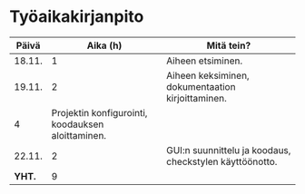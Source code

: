 # Työaikakirjanpito

Päivä|Aika (h)|Mitä tein?
---|---|---
18.11.|1|Aiheen etsiminen.
19.11.|2|Aiheen keksiminen, dokumentaation kirjoittaminen.
 |4|Projektin konfigurointi, koodauksen aloittaminen.
22.11.|2|GUI:n suunnittelu ja koodaus, checkstylen käyttöönotto.
**YHT.**|9|
